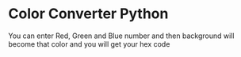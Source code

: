 # Color Converter Python

You can enter Red, Green and Blue number and then background will become that color and you will get your hex code
